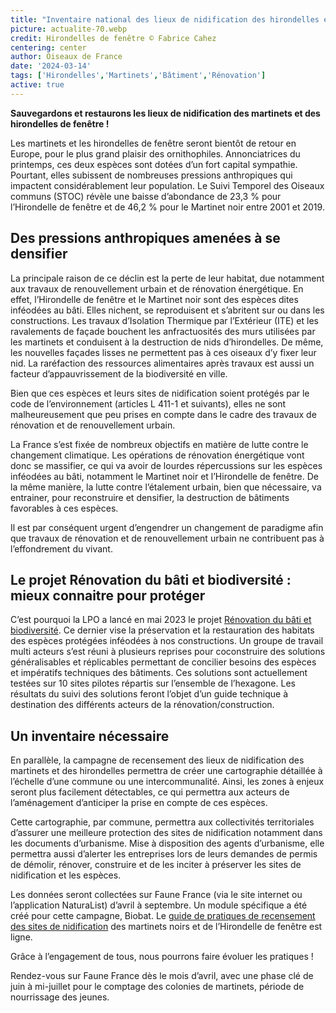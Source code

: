```yaml
---
title: "Inventaire national des lieux de nidification des hirondelles et des martinets"
picture: actualite-70.webp
credit: Hirondelles de fenêtre © Fabrice Cahez
centering: center
author: Oiseaux de France
date: '2024-03-14'
tags: ['Hirondelles','Martinets','Bâtiment','Rénovation']
active: true
---
```


**Sauvegardons et restaurons les lieux de nidification des martinets et des hirondelles de fenêtre !**



Les martinets et les hirondelles de fenêtre seront bientôt de retour en Europe, pour le plus grand plaisir des ornithophiles. Annonciatrices du printemps, ces deux espèces sont dotées d’un fort capital sympathie.
Pourtant, elles subissent de nombreuses pressions anthropiques qui impactent considérablement leur population. Le Suivi Temporel des Oiseaux communs (STOC) révèle une baisse d’abondance de 23,3 % pour l’Hirondelle de fenêtre et de 46,2 % pour le Martinet noir entre 2001 et 2019.


## Des pressions anthropiques amenées à se densifier

La principale raison de ce déclin est la perte de leur habitat, due notamment aux travaux de renouvellement urbain et de rénovation énergétique. En effet, l’Hirondelle de fenêtre et le Martinet noir sont des espèces dites inféodées au bâti. Elles nichent, se reproduisent et s’abritent sur ou dans les constructions. Les travaux d’Isolation Thermique par l’Extérieur (ITE) et les ravalements de façade bouchent les anfractuosités des murs utilisées par les martinets et conduisent à la destruction de nids d’hirondelles. De même, les nouvelles façades lisses ne permettent pas à ces oiseaux d’y fixer leur nid. La raréfaction des ressources alimentaires après travaux est aussi un facteur d’appauvrissement de la biodiversité en ville.

Bien que ces espèces et leurs sites de nidification soient protégés par le code de l’environnement (articles L 411-1 et suivants), elles ne sont malheureusement que peu prises en compte dans le cadre des travaux de rénovation et de renouvellement urbain. 

La France s’est fixée de nombreux objectifs en matière de lutte contre le changement climatique. Les opérations de rénovation énergétique vont donc se massifier, ce qui va avoir de lourdes répercussions sur les espèces inféodées au bâti, notamment le Martinet noir et l’Hirondelle de fenêtre. De la même manière, la lutte contre l’étalement urbain, bien que nécessaire, va entrainer, pour reconstruire et densifier, la destruction de bâtiments favorables à ces espèces.

Il est par conséquent urgent d’engendrer un changement de paradigme afin que travaux de rénovation et de renouvellement urbain ne contribuent pas à l’effondrement du vivant. 

## Le projet Rénovation du bâti et biodiversité : mieux connaitre pour protéger

C’est pourquoi la LPO a lancé en mai 2023 le projet [Rénovation du bâti et biodiversité](https://www.lpo.fr/la-lpo-en-actions/mobilisation-citoyenne/nature-en-ville/renovation-du-bati-et-biodiversite). Ce dernier vise la préservation et la restauration des habitats des espèces protégées inféodées à nos constructions. Un groupe de travail multi acteurs s’est réuni à plusieurs reprises pour coconstruire des solutions généralisables et réplicables permettant de concilier besoins des espèces et impératifs techniques des bâtiments. 
Ces solutions sont actuellement testées sur 10 sites pilotes répartis sur l’ensemble de l’hexagone. Les résultats du suivi des solutions feront l’objet d’un guide technique à destination des différents acteurs de la rénovation/construction.

## Un inventaire nécessaire

En parallèle, la campagne de recensement des lieux de nidification des martinets et des hirondelles permettra de créer une cartographie détaillée à l’échelle d’une commune ou une intercommunalité. Ainsi, les zones à enjeux seront plus facilement détectables, ce qui permettra aux acteurs de l’aménagement d’anticiper la prise en compte de ces espèces.

Cette cartographie, par commune, permettra aux collectivités territoriales d’assurer une meilleure protection des sites de nidification notamment dans les documents d’urbanisme. Mise à disposition des agents d’urbanisme, elle permettra aussi d’alerter les entreprises lors de leurs demandes de permis de démolir, rénover, construire et de les inciter à préserver les sites de nidification et les espèces.

Les données seront collectées sur Faune France (via le site internet ou l’application NaturaList) d’avril à septembre. Un module spécifique a été créé pour cette campagne, Biobat. Le [guide de pratiques de recensement des sites de nidification](https://www.lpo.fr/media/read/32097/file/Guide%20protocole%20de%20recensement%20site%20nidif%20Hirondelle-Martinet.pdf) des martinets noirs et de l’Hirondelle de fenêtre est ligne.

Grâce à l’engagement de tous, nous pourrons faire évoluer les pratiques !

Rendez-vous sur Faune France dès le mois d’avril, avec une phase clé de juin à mi-juillet pour le comptage des colonies de martinets, période de nourrissage des jeunes.
